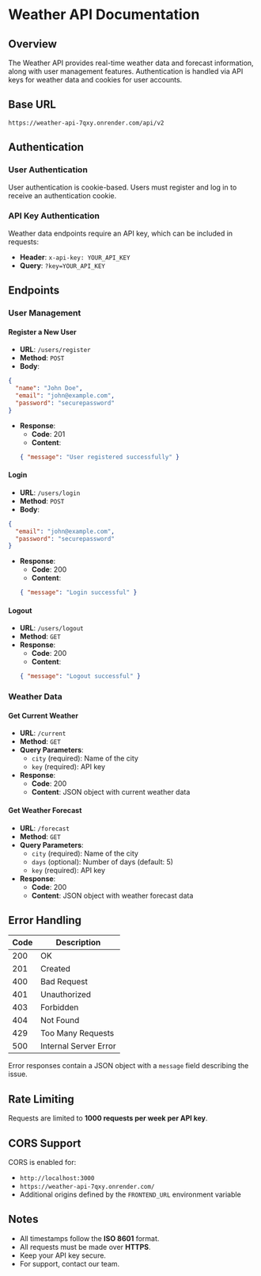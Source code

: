# Weather API Documentation

## Overview
The Weather API provides real-time weather data and forecast information, along with user management features. Authentication is handled via API keys for weather data and cookies for user accounts.

## Base URL
```
https://weather-api-7qxy.onrender.com/api/v2
```

## Authentication

### User Authentication
User authentication is cookie-based. Users must register and log in to receive an authentication cookie.

### API Key Authentication
Weather data endpoints require an API key, which can be included in requests:
- **Header**: `x-api-key: YOUR_API_KEY`
- **Query**: `?key=YOUR_API_KEY`

## Endpoints

### User Management

#### Register a New User
- **URL**: `/users/register`
- **Method**: `POST`
- **Body**:
```json
{
  "name": "John Doe",
  "email": "john@example.com",
  "password": "securepassword"
}
```
- **Response**:
  - **Code**: 201
  - **Content**:
  ```json
  { "message": "User registered successfully" }
  ```

#### Login
- **URL**: `/users/login`
- **Method**: `POST`
- **Body**:
```json
{
  "email": "john@example.com",
  "password": "securepassword"
}
```
- **Response**:
  - **Code**: 200
  - **Content**:
  ```json
  { "message": "Login successful" }
  ```

#### Logout
- **URL**: `/users/logout`
- **Method**: `GET`
- **Response**:
  - **Code**: 200
  - **Content**:
  ```json
  { "message": "Logout successful" }
  ```

### Weather Data

#### Get Current Weather
- **URL**: `/current`
- **Method**: `GET`
- **Query Parameters**:
  - `city` (required): Name of the city
  - `key` (required): API key
- **Response**:
  - **Code**: 200
  - **Content**: JSON object with current weather data

#### Get Weather Forecast
- **URL**: `/forecast`
- **Method**: `GET`
- **Query Parameters**:
  - `city` (required): Name of the city
  - `days` (optional): Number of days (default: 5)
  - `key` (required): API key
- **Response**:
  - **Code**: 200
  - **Content**: JSON object with weather forecast data

## Error Handling

| Code | Description |
|------|-------------|
| 200  | OK |
| 201  | Created |
| 400  | Bad Request |
| 401  | Unauthorized |
| 403  | Forbidden |
| 404  | Not Found |
| 429  | Too Many Requests |
| 500  | Internal Server Error |

Error responses contain a JSON object with a `message` field describing the issue.

## Rate Limiting
Requests are limited to **1000 requests per week per API key**.

## CORS Support
CORS is enabled for:
- `http://localhost:3000`
- `https://weather-api-7qxy.onrender.com/`
- Additional origins defined by the `FRONTEND_URL` environment variable

## Notes
- All timestamps follow the **ISO 8601** format.
- All requests must be made over **HTTPS**.
- Keep your API key secure.
- For support, contact our team.

